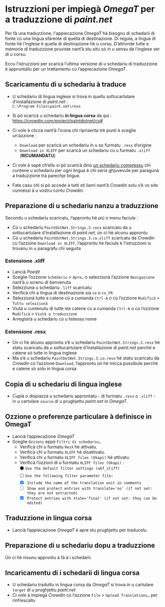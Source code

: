 # Istruzzioni per impiegà _OmegaT_ per a traduzzione di _paint.net_

Per fà una traduzzione, l'appiecazione _OmegaT_ hà bisognu di schedarii di fonte cù una lingua sfarente di quella di destinazione. Di regula, a lingua di fonte hè l’inglese è quella di destinazione hè u corsu. D’altronde tutte e memorie di traduzzione pruviste nant’à stu situ sò in u sensu da l’inglese ver di u corsu.

Eccu l’istruzzioni per scaricà l’ultima versione di u schedariu di traduzzione è appruntallu per un trattamentu cù l’appiecazione _OmegaT_.

## Scaricamentu di u schedariu à traduce

- U schedariu di lingua inglese si trova in quellu sottucartulare d’installazione di _paint.net_ :  
`C:\Program Files\paint.net\resx`

- Si pò scaricà u schedariu __in lingua corsa__ da quì :  
  https://crowdin.com/project/paintdotnet/co#

- Ci vole à cliccà nant’à l’icona chì riprisenta trè punti è sceglie un’azzione :
  - `Download` per scaricà un schedariu in u so furmatu `.resx` d’origine
  - `Download in XLIFF` per scaricà un schedariu cù u furmatu `.xliff` (**RICUMANDATU**)

- Ci vole à sapè ch’ellu si pò scaricà dinù [un schedariu compressu](https://crowdin.com/backend/download/project/paintdotnet.zip) chì cuntene u schedariu per ogni lingua è chì seria ghjuvevule per paragunà a traduzzione trà parechje lingue.

- Fate casu chì si pò accede à tutti sti liami nant’à _Crowdin_ solu s’è vo site cunnessi à u vostru contu _Crowdin_.

## Preparazione di u schedariu nanzu a traduzzione
Secondu u schedariu scaricatu, l’approntu hè più o menu faciule :
- Cù u schedariu `PaintDotNet.Strings.3.resx` scaricatu da u sottucartulare d’installazione di _paint.net_, ùn ci hè alcunu approntu
- Cù u schedariu `PaintDotNet.Strings.3.co.xliff` scaricatu da _Crowdin_ cù l’azzione `Download in XLIFF`, l’approntu hè faciule è l’istruzzioni si trovanu in u paragrafu chì seguita

### Estensione .xliff
- Lancià _Poedit_
- Sceglie l’ozzione `Schedariu` > `Apre…` o selezziunà l’azzione `Navigazione` nant’à u screnu di benvenuta
- Selezziunà u schedariu `.liff` scaricatu
- Verificà chì a lingua di destinazione sia `co` o `co_FR`
- Selezziunà tutte e catene cù a cumanda `Ctrl-A` o cù l’ozzione `Mudificà` > `Tuttu selezziunà`
- Viutà u cuntenutu di tutte ste catene cù a cumanda `Ctrl-K` o cù l’ozzione `Mudificà` > `Viutà a traduzzione`
- Arregistrà u schedariu cù u listessu nome

### Estensione .resx
- Ùn ci hè alcunu approntu s’è u schedariu `PaintDotNet.Strings.3.resx` hè statu scaricatu da u sottucartulare d’installazione di _paint.net_ perchè e catene sò tutte in lingua inglese
- Ma s’è u schedariu `PaintDotNet.Strings.3.co.resx` hè statu scaricatu da _Crowdin_ cù l’azzione `Download`, l’approntu ùn hè micca pussibule perchè e catene sò solu in lingua corsa

## Copia di u schedariu di lingua inglese

- Cupià o dispiazzà u schedariu approntatu - di furmatu `.resx` o `.xliff` - in u cartulare `source` di u prughjettu _paint.net_ in _OmegaT_.

## Ozzione o preferenze particulare à definisce in OmegaT

- Lancià l’appiecazione _OmegaT_
- Sceglie `Ozzioni` eppò `Filtri di schedariu…`
  - Verificà chì u furmatu `ResX` hè attivatu. 
  - Verificà chì u furmatu `XLIFF` hè disattivatu. 
  - Verificà chì u furmatu `XLIFF files (Okapi)` hè attivatu.  
  - Verificà l’ozzioni di u furmatu `XLIFF files (Okapi)` :  
    ⚫ `Use the default filter settings (okf_xliff)`  
    ⚪ `Use the following filter parameter file:`
    - [x] `Include the name of the translation unit in comments`
    - [ ] `Show and protect entries with translate='no' (if not set: they are not extracted)`
    - [x] `Protect entries with state='final' (if not set: they can be edited)`

## Traduzzione in lingua corsa

- Lancià l’appiecazione _OmegaT_ è apre stu prughjettu per traducelu.

## Preparazione di u schedariu dopu a traduzzione

Ùn ci hè nisunu approntu à fà à i schedarii.

## Incaricamentu di i schedarii di lingua corsa
- U schedariu traduttu in lingua corsa da _OmegaT_ si trova in u cartulare `target` di u prughjettu _paint.net_
- Ci vole à impiegà _Crowdin_ cù l’azzione `File` > `Upload Translations…` per rinfrescallu
